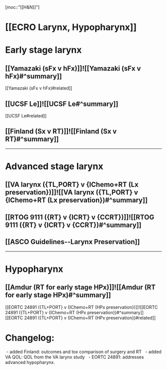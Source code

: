 [moc::"[[H&N]]"]

# [[ECRO Larynx, Hypopharynx]]
# Early stage larynx 

## [[Yamazaki (sFx v hFx)]]![[Yamazaki (sFx v hFx)#^summary]]
[[Yamazaki (sFx v hFx)#related]]

## [[UCSF Le]]![[UCSF Le#^summary]]
[[UCSF Le#related]]

## [[Finland (Sx v RT)]]![[Finland (Sx v RT)#^summary]]

---
# Advanced stage larynx 

## [[VA larynx ({TL,PORT} v {IChemo+RT (Lx preservation})]]![[VA larynx ({TL,PORT} v {IChemo+RT (Lx preservation})#^summary]]

## [[RTOG 9111 ({RT} v {ICRT} v {CCRT})]]![[RTOG 9111 ({RT} v {ICRT} v {CCRT})#^summary]]

## [[ASCO Guidelines--Larynx Preservation]]
---
# Hypopharynx 

## [[Amdur (RT for early stage HPx)]]![[Amdur (RT for early stage HPx)#^summary]]

[[EORTC 24891 ({TL+PORT} v {IChemo+RT (HPx preservation})]]![[EORTC 24891 ({TL+PORT} v {IChemo+RT (HPx preservation})#^summary]]
[[EORTC 24891 ({TL+PORT} v {IChemo+RT (HPx preservation})#related]]

# Changelog: 
 - added Finland: outcomes and tox comparison of surgery and RT 
 - added VA QOL: QOL from the VA larynx study 
 - EORTC 24891: addresses advanced hypopharynx.